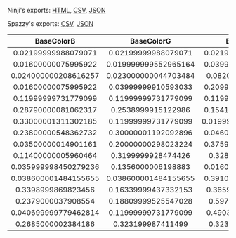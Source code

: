 Ninji's exports: [HTML](https://wuffs.org/acnh/bcsv_150/html/CharaMakeHairColorParam.html), [CSV](https://wuffs.org/acnh/bcsv_150/csv/CharaMakeHairColorParam.csv), [JSON](https://wuffs.org/acnh/bcsv_150/json/CharaMakeHairColorParam.json)

Spazzy's exports: [CSV](https://github.com/McSpazzy/acnh-csv/blob/master/CharaMakeHairColorParam.csv), [JSON](https://github.com/McSpazzy/acnh-json/blob/master/CharaMakeHairColorParam.json)

| BaseColorB | BaseColorG | BaseColorR | HighlightColorB | HighlightColorG | HighlightColorR | UniqueID | Label | Name |
|:--:|:--:|:--:|:--:|:--:|:--:|:--:|:--:|:--:|
| 0.02199999988079071 | 0.02199999988079071 | 0.02199999988079071 | 0.05999999865889549 | 0.05999999865889549 | 0.05999999865889549 | 0 | 'HairColor0' | 'HairColor0' | 
| 0.01600000075995922 | 0.019999999552965164 | 0.03999999910593033 | 0.01600000075995922 | 0.04500000178813934 | 0.07999999821186066 | 1 | 'HairColor1' | 'HairColor1' | 
| 0.024000000208616257 | 0.023000000044703484 | 0.0820000022649765 | 0.05999999865889549 | 0.05999999865889549 | 0.20000000298023224 | 2 | 'HairColor2' | 'HairColor2' | 
| 0.01600000075995922 | 0.03999999910593033 | 0.20999999344348907 | 0.01600000075995922 | 0.07999999821186066 | 0.2800000011920929 | 3 | 'HairColor3' | 'HairColor3' | 
| 0.11999999731779099 | 0.11999999731779099 | 0.11999999731779099 | 0.18000000715255737 | 0.18000000715255737 | 0.18000000715255737 | 4 | 'HairColor4' | 'HairColor4' | 
| 0.28790000081062317 | 0.2538999915122986 | 0.15410000085830688 | 0.35589998960494995 | 0.35589998960494995 | 0.1421000063419342 | 5 | 'HairColor5' | 'HairColor5' | 
| 0.33000001311302185 | 0.11999999731779099 | 0.019999999552965164 | 0.5199999809265137 | 0.0860000029206276 | 0.01600000075995922 | 6 | 'HairColor6' | 'HairColor6' | 
| 0.23800000548362732 | 0.30000001192092896 | 0.04600000008940697 | 0.30000001192092896 | 0.36000001430511475 | 0.05999999865889549 | 7 | 'HairColor7' | 'HairColor7' | 
| 0.03500000014901161 | 0.20000000298023224 | 0.37599998712539673 | 0.05829999968409538 | 0.24779999256134033 | 0.4226999878883362 | 8 | 'HairColor8' | 'HairColor8' | 
| 0.11400000005960464 | 0.3199999928474426 | 0.328000009059906 | 0.10599999874830246 | 0.3799999952316284 | 0.41999998688697815 | 9 | 'HairColor9' | 'HairColor9' | 
| 0.035999998450279236 | 0.1356000006198883 | 0.01600000075995922 | 0.05000000074505806 | 0.17000000178813934 | 0.019999999552965164 | 10 | 'HairColor10' | 'HairColor10' | 
| 0.038600001484155655 | 0.038600001484155655 | 0.39100000262260437 | 0.06930000334978104 | 0.06930000334978104 | 0.49000000953674316 | 11 | 'HairColor11' | 'HairColor11' | 
| 0.3398999869823456 | 0.16339999437332153 | 0.3659000098705292 | 0.3869999945163727 | 0.21400000154972076 | 0.4129999876022339 | 12 | 'HairColor12' | 'HairColor12' | 
| 0.2379000037908554 | 0.18809999525547028 | 0.597000002861023 | 0.07370000332593918 | 0.17389999330043793 | 0.6029999852180481 | 13 | 'HairColor13' | 'HairColor13' | 
| 0.040699999779462814 | 0.11999999731779099 | 0.4903999865055084 | 0.042100001126527786 | 0.12460000067949295 | 0.5270000100135803 | 14 | 'HairColor14' | 'HairColor14' | 
| 0.2685000002384186 | 0.323199987411499 | 0.323199987411499 | 0.4268999993801117 | 0.44510000944137573 | 0.44510000944137573 | 15 | 'HairColor15' | 'HairColor15' | 
